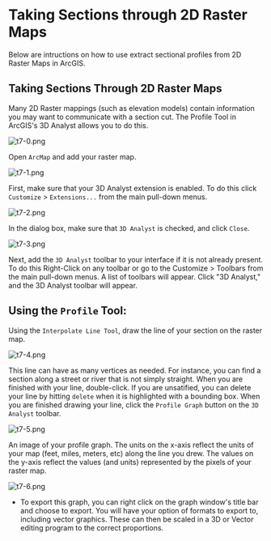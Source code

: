 # Taking Sections through 2D Raster Maps

Below are intructions on how to use extract sectional profiles from 2D Raster Maps in ArcGIS.

## Taking Sections Through 2D Raster Maps

Many 2D Raster mappings (such as elevation models) contain information you may want to communicate with a section cut. The Profile Tool in ArcGIS's 3D Analyst allows you to do this.

![t7-0.png](https://github.com/jai2125/gis_tutorials/blob/master/Images/Tutorial_07/t7-0.png)

Open `ArcMap` and add your raster map.

![t7-1.png](https://github.com/jai2125/gis_tutorials/blob/master/Images/Tutorial_07/t7-1.png)

First, make sure that your 3D Analyst extension is enabled. To do this click `Customize` > `Extensions...` from the main pull-down menus. 

![t7-2.png](https://github.com/jai2125/gis_tutorials/blob/master/Images/Tutorial_07/t7-2.png)

In the dialog box, make sure that `3D Analyst` is checked, and click `Close`.

![t7-3.png](https://github.com/jai2125/gis_tutorials/blob/master/Images/Tutorial_07/t7-3.png)

Next, add the `3D Analyst` toolbar to your interface if it is not already present. To do this Right-Click on any toolbar or go to the Customize > Toolbars from the main pull-down menus. A list of toolbars will appear. Click "3D Analyst," and the 3D Analyst toolbar will appear.

## Using the `Profile` Tool:

Using the `Interpolate Line Tool`, draw the line of your section on the raster map.

![t7-4.png](https://github.com/jai2125/gis_tutorials/blob/master/Images/Tutorial_07/t7-4.png)

This line can have as many vertices as needed. For instance, you can find a section along a street or river that is not simply straight. When you are finished with your line, double-click. If you are unsatified, you can delete your line by hitting `delete` when it is highlighted with a bounding box. When you are finished drawing your line, click the `Profile Graph` button on the `3D Analyst` toolbar.

![t7-5.png](https://github.com/jai2125/gis_tutorials/blob/master/Images/Tutorial_07/t7-5.png)

An image of your profile graph. The units on the x-axis reflect the units of your map (feet, miles, meters, etc) along the line you drew. The values on the y-axis reflect the values (and units) represented by the pixels of your raster map.

![t7-6.png](https://github.com/jai2125/gis_tutorials/blob/master/Images/Tutorial_07/t7-6.png)

* To export this graph, you can right click on the graph window's title bar and choose to export. You will have your option of formats to export to, including vector graphics. These can then be scaled in a 3D or Vector editing program to the correct proportions.